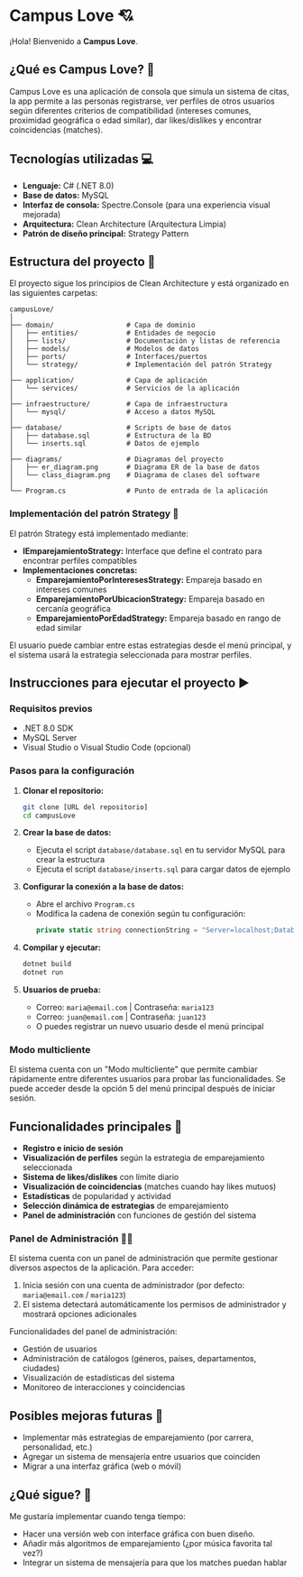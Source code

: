 # Campus Love 💘

¡Hola! Bienvenido a **Campus Love**.


## ¿Qué es Campus Love? 📱

Campus Love es una aplicación de consola que simula un sistema de citas,
la app permite a las personas registrarse, ver perfiles de otros usuarios según diferentes criterios de compatibilidad (intereses comunes, proximidad geográfica o edad similar), dar likes/dislikes y encontrar coincidencias (matches).

## Tecnologías utilizadas 💻

- **Lenguaje:** C# (.NET 8.0)
- **Base de datos:** MySQL
- **Interfaz de consola:** Spectre.Console (para una experiencia visual mejorada)
- **Arquitectura:** Clean Architecture (Arquitectura Limpia)
- **Patrón de diseño principal:** Strategy Pattern

## Estructura del proyecto 📂

El proyecto sigue los principios de Clean Architecture y está organizado en las siguientes carpetas:

```
campusLove/
│
├── domain/                  # Capa de dominio
│   ├── entities/            # Entidades de negocio
│   ├── lists/               # Documentación y listas de referencia
│   ├── models/              # Modelos de datos
│   ├── ports/               # Interfaces/puertos
│   └── strategy/            # Implementación del patrón Strategy
│
├── application/             # Capa de aplicación
│   └── services/            # Servicios de la aplicación
│
├── infraestructure/         # Capa de infraestructura
│   └── mysql/               # Acceso a datos MySQL
│
├── database/                # Scripts de base de datos
│   ├── database.sql         # Estructura de la BD
│   └── inserts.sql          # Datos de ejemplo
│
├── diagrams/                # Diagramas del proyecto
│   ├── er_diagram.png       # Diagrama ER de la base de datos
│   └── class_diagram.png    # Diagrama de clases del software
│
└── Program.cs               # Punto de entrada de la aplicación
```

### Implementación del patrón Strategy 🧩

El patrón Strategy está implementado mediante:

- **IEmparejamientoStrategy:** Interface que define el contrato para encontrar perfiles compatibles
- **Implementaciones concretas:**
  - **EmparejamientoPorInteresesStrategy:** Empareja basado en intereses comunes
  - **EmparejamientoPorUbicacionStrategy:** Empareja basado en cercanía geográfica
  - **EmparejamientoPorEdadStrategy:** Empareja basado en rango de edad similar

El usuario puede cambiar entre estas estrategias desde el menú principal, y el sistema usará la estrategia seleccionada para mostrar perfiles.

## Instrucciones para ejecutar el proyecto ▶️

### Requisitos previos

- .NET 8.0 SDK
- MySQL Server
- Visual Studio o Visual Studio Code (opcional)

### Pasos para la configuración

1. **Clonar el repositorio:**
   ```bash
   git clone [URL del repositorio]
   cd campusLove
   ```

2. **Crear la base de datos:**
   - Ejecuta el script `database/database.sql` en tu servidor MySQL para crear la estructura
   - Ejecuta el script `database/inserts.sql` para cargar datos de ejemplo

3. **Configurar la conexión a la base de datos:**
   - Abre el archivo `Program.cs`
   - Modifica la cadena de conexión según tu configuración:
     ```csharp
     private static string connectionString = "Server=localhost;Database=campusLove;User=root;Password=TU_PASSWORD;";
     ```

4. **Compilar y ejecutar:**
   ```bash
   dotnet build
   dotnet run
   ```

5. **Usuarios de prueba:**
   - Correo: `maria@email.com` | Contraseña: `maria123`
   - Correo: `juan@email.com` | Contraseña: `juan123`
   - O puedes registrar un nuevo usuario desde el menú principal

### Modo multicliente

El sistema cuenta con un "Modo multicliente" que permite cambiar rápidamente entre diferentes usuarios para probar las funcionalidades. Se puede acceder desde la opción 5 del menú principal después de iniciar sesión.

## Funcionalidades principales 🚀

- **Registro e inicio de sesión**
- **Visualización de perfiles** según la estrategia de emparejamiento seleccionada
- **Sistema de likes/dislikes** con límite diario
- **Visualización de coincidencias** (matches cuando hay likes mutuos)
- **Estadísticas** de popularidad y actividad
- **Selección dinámica de estrategias** de emparejamiento
- **Panel de administración** con funciones de gestión del sistema

### Panel de Administración 👨‍💼

El sistema cuenta con un panel de administración que permite gestionar diversos aspectos de la aplicación. Para acceder:

1. Inicia sesión con una cuenta de administrador (por defecto: `maria@email.com` / `maria123`)
2. El sistema detectará automáticamente los permisos de administrador y mostrará opciones adicionales

Funcionalidades del panel de administración:
- Gestión de usuarios
- Administración de catálogos (géneros, países, departamentos, ciudades)
- Visualización de estadísticas del sistema
- Monitoreo de interacciones y coincidencias



## Posibles mejoras futuras 🔮

- Implementar más estrategias de emparejamiento (por carrera, personalidad, etc.)
- Agregar un sistema de mensajería entre usuarios que coinciden
- Migrar a una interfaz gráfica (web o móvil)

## ¿Qué sigue? 🚀

Me gustaría implementar cuando tenga tiempo:

- Hacer una versión web con interface gráfica con buen diseño.
- Añadir más algoritmos de emparejamiento (¿por música favorita tal vez?)
- Integrar un sistema de mensajería para que los matches puedan hablar




